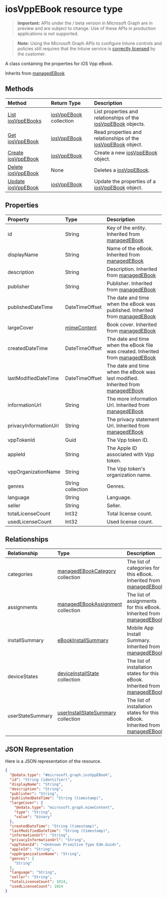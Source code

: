 ﻿# iosVppEBook resource type

> **Important:** APIs under the / beta version in Microsoft Graph are in preview and are subject to change. Use of these APIs in production applications is not supported.

> **Note:** Using the Microsoft Graph APIs to configure Intune controls and policies still requires that the Intune service is [correctly licensed](https://go.microsoft.com/fwlink/?linkid=839381) by the customer.

A class containing the properties for iOS Vpp eBook.

Inherits from [managedEBook](../resources/intune_books_managedebook.md)

## Methods
|Method|Return Type|Description|
|:---|:---|:---|
|[List iosVppEBooks](../api/intune_books_iosvppebook_list.md)|[iosVppEBook](../resources/intune_books_iosvppebook.md) collection|List properties and relationships of the [iosVppEBook](../resources/intune_books_iosvppebook.md) objects.|
|[Get iosVppEBook](../api/intune_books_iosvppebook_get.md)|[iosVppEBook](../resources/intune_books_iosvppebook.md)|Read properties and relationships of the [iosVppEBook](../resources/intune_books_iosvppebook.md) object.|
|[Create iosVppEBook](../api/intune_books_iosvppebook_create.md)|[iosVppEBook](../resources/intune_books_iosvppebook.md)|Create a new [iosVppEBook](../resources/intune_books_iosvppebook.md) object.|
|[Delete iosVppEBook](../api/intune_books_iosvppebook_delete.md)|None|Deletes a [iosVppEBook](../resources/intune_books_iosvppebook.md).|
|[Update iosVppEBook](../api/intune_books_iosvppebook_update.md)|[iosVppEBook](../resources/intune_books_iosvppebook.md)|Update the properties of a [iosVppEBook](../resources/intune_books_iosvppebook.md) object.|

## Properties
|Property|Type|Description|
|:---|:---|:---|
|id|String|Key of the entity. Inherited from [managedEBook](../resources/intune_books_managedebook.md)|
|displayName|String|Name of the eBook. Inherited from [managedEBook](../resources/intune_books_managedebook.md)|
|description|String|Description. Inherited from [managedEBook](../resources/intune_books_managedebook.md)|
|publisher|String|Publisher. Inherited from [managedEBook](../resources/intune_books_managedebook.md)|
|publishedDateTime|DateTimeOffset|The date and time when the eBook was published. Inherited from [managedEBook](../resources/intune_books_managedebook.md)|
|largeCover|[mimeContent](../resources/intune_shared_mimecontent.md)|Book cover. Inherited from [managedEBook](../resources/intune_books_managedebook.md)|
|createdDateTime|DateTimeOffset|The date and time when the eBook file was created. Inherited from [managedEBook](../resources/intune_books_managedebook.md)|
|lastModifiedDateTime|DateTimeOffset|The date and time when the eBook was last modified. Inherited from [managedEBook](../resources/intune_books_managedebook.md)|
|informationUrl|String|The more information Url. Inherited from [managedEBook](../resources/intune_books_managedebook.md)|
|privacyInformationUrl|String|The privacy statement Url. Inherited from [managedEBook](../resources/intune_books_managedebook.md)|
|vppTokenId|Guid|The Vpp token ID.|
|appleId|String|The Apple ID associated with Vpp token.|
|vppOrganizationName|String|The Vpp token's organization name.|
|genres|String collection|Genres.|
|language|String|Language.|
|seller|String|Seller.|
|totalLicenseCount|Int32|Total license count.|
|usedLicenseCount|Int32|Used license count.|

## Relationships
|Relationship|Type|Description|
|:---|:---|:---|
|categories|[managedEBookCategory](../resources/intune_books_managedebookcategory.md) collection|The list of categories for this eBook. Inherited from [managedEBook](../resources/intune_books_managedebook.md)|
|assignments|[managedEBookAssignment](../resources/intune_books_managedebookassignment.md) collection|The list of assignments for this eBook. Inherited from [managedEBook](../resources/intune_books_managedebook.md)|
|installSummary|[eBookInstallSummary](../resources/intune_books_ebookinstallsummary.md)|Mobile App Install Summary. Inherited from [managedEBook](../resources/intune_books_managedebook.md)|
|deviceStates|[deviceInstallState](../resources/intune_books_deviceinstallstate.md) collection|The list of installation states for this eBook. Inherited from [managedEBook](../resources/intune_books_managedebook.md)|
|userStateSummary|[userInstallStateSummary](../resources/intune_books_userinstallstatesummary.md) collection|The list of installation states for this eBook. Inherited from [managedEBook](../resources/intune_books_managedebook.md)|

## JSON Representation
Here is a JSON representation of the resource.
<!-- {
  "blockType": "resource",
  "keyProperty": "id",
  "@odata.type": "microsoft.graph.iosVppEBook"
}
-->
``` json
{
  "@odata.type": "#microsoft.graph.iosVppEBook",
  "id": "String (identifier)",
  "displayName": "String",
  "description": "String",
  "publisher": "String",
  "publishedDateTime": "String (timestamp)",
  "largeCover": {
    "@odata.type": "microsoft.graph.mimeContent",
    "type": "String",
    "value": "binary"
  },
  "createdDateTime": "String (timestamp)",
  "lastModifiedDateTime": "String (timestamp)",
  "informationUrl": "String",
  "privacyInformationUrl": "String",
  "vppTokenId": "<Unknown Primitive Type Edm.Guid>",
  "appleId": "String",
  "vppOrganizationName": "String",
  "genres": [
    "String"
  ],
  "language": "String",
  "seller": "String",
  "totalLicenseCount": 1024,
  "usedLicenseCount": 1024
}
```






